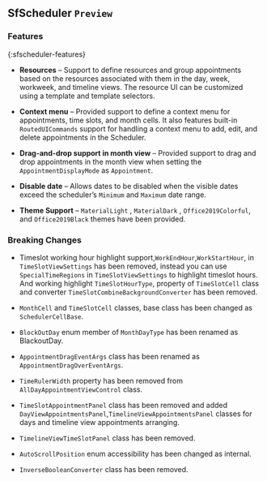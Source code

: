 ## SfScheduler `Preview`

### Features
{:sfscheduler-features}

* **Resources** –  Support to define resources and group appointments based on the resources associated with them in the day, week, workweek, and timeline views. The resource UI can be customized using a template and template selectors.

* **Context menu** – Provided support to define a context menu for appointments, time slots, and month cells. It also features built-in `RoutedUICommands` support for handling a context menu to add, edit, and delete appointments in the Scheduler.

* **Drag-and-drop support in month view** – Provided support to drag and drop appointments in the month view when setting the `AppointmentDisplayMode` as `Appointment`.

* **Disable date** – Allows dates to be disabled when the visible dates exceed the scheduler’s `Minimum` and `Maximum` date range.

* **Theme Support** –  `MaterialLight` , `MaterialDark` , `Office2019Colorful`, and `Office2019Black` themes have been provided.

### Breaking Changes

* Timeslot working hour highlight support,`WorkEndHour`,`WorkStartHour`, in `TimeSlotViewSettings` has been removed, instead you can use `SpecialTimeRegions` in `TimeSlotViewSettings` to highlight timeslot hours. And working highlight `TimeSlotHourType`, property of `TimeSlotCell` class and converter `TimeSlotCombineBackgroundConverter` has been removed.

* `MonthCell` and `TimeSlotCell` classes, base class has been changed as `SchedulerCellBase`.

* `BlockOutDay` enum member of `MonthDayType` has been renamed as BlackoutDay.

* `AppointmentDragEventArgs` class has been renamed as `AppointmentDragOverEventArgs`.

* `TimeRulerWidth` property has been removed from `AllDayAppointmentViewControl` class. 

* `TimeSlotAppointmentPanel` class has been removed and added `DayViewAppointmentsPanel`,`TimelineViewAppointmentsPanel` classes for days and timeline view appointments arranging.

* `TimelineViewTimeSlotPanel` class has been removed.

* `AutoScrollPosition` enum accessibility has been changed as internal.

* `InverseBooleanConverter` class has been removed.
